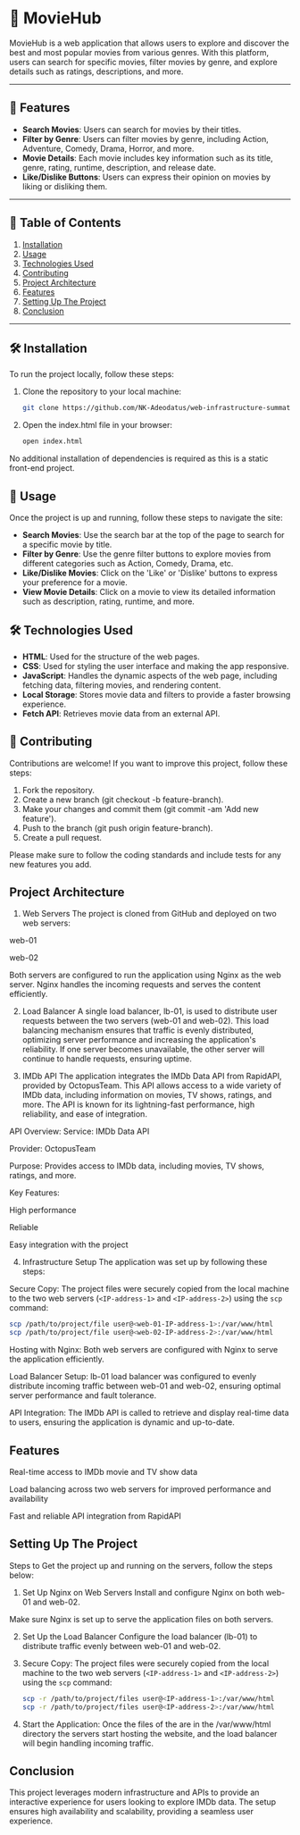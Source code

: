# 🎥 MovieHub

MovieHub is a web application that allows users to explore and discover the best and most popular movies from various genres. With this platform, users can search for specific movies, filter movies by genre, and explore details such as ratings, descriptions, and more.

---

## 🌟 Features

- **Search Movies**: Users can search for movies by their titles.
- **Filter by Genre**: Users can filter movies by genre, including Action, Adventure, Comedy, Drama, Horror, and more.
- **Movie Details**: Each movie includes key information such as its title, genre, rating, runtime, description, and release date.
- **Like/Dislike Buttons**: Users can express their opinion on movies by liking or disliking them.

---

## 📑 Table of Contents

1. [Installation](#installation)
2. [Usage](#usage)
3. [Technologies Used](#technologies-used)
4. [Contributing](#contributing)
5. [Project Architecture](#project-architecture)
6. [Features](#features)
7. [Setting Up The Project](#setting-up-the-project)
8. [Conclusion](#conclusion)

---

## 🛠️ Installation

To run the project locally, follow these steps:

1. Clone the repository to your local machine:

   ```bash
   git clone https://github.com/NK-Adeodatus/web-infrastructure-summative
   ```

2. Open the index.html file in your browser:

   ```bash
   open index.html
   ```

No additional installation of dependencies is required as this is a static front-end project.

## 🚀 Usage

Once the project is up and running, follow these steps to navigate the site:

- **Search Movies**: Use the search bar at the top of the page to search for a specific movie by title.
- **Filter by Genre**: Use the genre filter buttons to explore movies from different categories such as Action, Comedy, Drama, etc.
- **Like/Dislike Movies**: Click on the 'Like' or 'Dislike' buttons to express your preference for a movie.
- **View Movie Details**: Click on a movie to view its detailed information such as description, rating, runtime, and more.

## 🛠️ Technologies Used

- **HTML**: Used for the structure of the web pages.
- **CSS**: Used for styling the user interface and making the app responsive.
- **JavaScript**: Handles the dynamic aspects of the web page, including fetching data, filtering movies, and rendering content.
- **Local Storage**: Stores movie data and filters to provide a faster browsing experience.
- **Fetch API**: Retrieves movie data from an external API.

## 🤝 Contributing

Contributions are welcome! If you want to improve this project, follow these steps:

1. Fork the repository.
2. Create a new branch (git checkout -b feature-branch).
3. Make your changes and commit them (git commit -am 'Add new feature').
4. Push to the branch (git push origin feature-branch).
5. Create a pull request.

Please make sure to follow the coding standards and include tests for any new features you add.

## Project Architecture

1. Web Servers
The project is cloned from GitHub and deployed on two web servers:

web-01

web-02

Both servers are configured to run the application using Nginx as the web server. Nginx handles the incoming requests and serves the content efficiently.

2. Load Balancer
A single load balancer, lb-01, is used to distribute user requests between the two servers (web-01 and web-02). This load balancing mechanism ensures that traffic is evenly distributed, optimizing server performance and increasing the application's reliability. If one server becomes unavailable, the other server will continue to handle requests, ensuring uptime.

3. IMDb API
The application integrates the IMDb Data API from RapidAPI, provided by OctopusTeam. This API allows access to a wide variety of IMDb data, including information on movies, TV shows, ratings, and more. The API is known for its lightning-fast performance, high reliability, and ease of integration.

API Overview:
Service: IMDb Data API

Provider: OctopusTeam

Purpose: Provides access to IMDb data, including movies, TV shows, ratings, and more.

Key Features:

High performance

Reliable

Easy integration with the project

4. Infrastructure Setup
The application was set up by following these steps:

Secure Copy: The project files were securely copied from the local machine to the two web servers (`<IP-address-1>` and `<IP-address-2>`) using the `scp` command:

   ```bash
   scp /path/to/project/file user@<web-01-IP-address-1>:/var/www/html
   scp /path/to/project/file user@<web-02-IP-address-2>:/var/www/html
   ```

Hosting with Nginx: Both web servers are configured with Nginx to serve the application efficiently.

Load Balancer Setup: lb-01 load balancer was configured to evenly distribute incoming traffic between web-01 and web-02, ensuring optimal server performance and fault tolerance.

API Integration: The IMDb API is called to retrieve and display real-time data to users, ensuring the application is dynamic and up-to-date.

## Features

Real-time access to IMDb movie and TV show data

Load balancing across two web servers for improved performance and availability

Fast and reliable API integration from RapidAPI

## Setting Up The Project

Steps to Get the project up and running on the servers, follow the steps below:


1. Set Up Nginx on Web Servers
Install and configure Nginx on both web-01 and web-02.

Make sure Nginx is set up to serve the application files on both servers.

2. Set Up the Load Balancer
Configure the load balancer (lb-01) to distribute traffic evenly between web-01 and web-02.

3. Secure Copy: The project files were securely copied from the local machine to the two web servers (`<IP-address-1>` and `<IP-address-2>`) using the `scp` command:

   ```bash
   scp -r /path/to/project/files user@<IP-address-1>:/var/www/html
   scp -r /path/to/project/files user@<IP-address-2>:/var/www/html
   ```

4. Start the Application:
Once the files of the are in the /var/www/html directory the servers start hosting the website, and the load balancer will begin handling incoming traffic.

## Conclusion

This project leverages modern infrastructure and APIs to provide an interactive experience for users looking to explore IMDb data. The setup ensures high availability and scalability, providing a seamless user experience.




